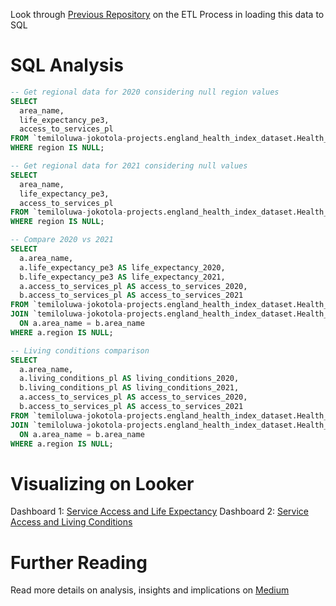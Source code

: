 Look through [Previous Repository](https://github.com/temidataspot/england-health-index-etl-sql) on the ETL Process in loading this data to SQL

# SQL Analysis

```sql
-- Get regional data for 2020 considering null region values
SELECT   
  area_name,
  life_expectancy_pe3,
  access_to_services_pl
FROM `temiloluwa-jokotola-projects.england_health_index_dataset.Health_Index_2020`
WHERE region IS NULL;

-- Get regional data for 2021 considering null values
SELECT 
  area_name,
  life_expectancy_pe3,
  access_to_services_pl
FROM `temiloluwa-jokotola-projects.england_health_index_dataset.Health_Index_2021`
WHERE region IS NULL;

-- Compare 2020 vs 2021
SELECT 
  a.area_name,
  a.life_expectancy_pe3 AS life_expectancy_2020,
  b.life_expectancy_pe3 AS life_expectancy_2021,
  a.access_to_services_pl AS access_to_services_2020,
  b.access_to_services_pl AS access_to_services_2021
FROM `temiloluwa-jokotola-projects.england_health_index_dataset.Health_Index_2020` a
JOIN `temiloluwa-jokotola-projects.england_health_index_dataset.Health_Index_2021` b
  ON a.area_name = b.area_name
WHERE a.region IS NULL;

-- Living conditions comparison
SELECT 
  a.area_name,
  a.living_conditions_pl AS living_conditions_2020,
  b.living_conditions_pl AS living_conditions_2021,
  a.access_to_services_pl AS access_to_services_2020,
  b.access_to_services_pl AS access_to_services_2021
FROM `temiloluwa-jokotola-projects.england_health_index_dataset.Health_Index_2020` a
JOIN `temiloluwa-jokotola-projects.england_health_index_dataset.Health_Index_2021` b
  ON a.area_name = b.area_name
WHERE a.region IS NULL;
```

# Visualizing on Looker
Dashboard 1: [Service Access and Life Expectancy](https://lookerstudio.google.com/s/vK-RRUSO1oU)
Dashboard 2: [Service Access and Living Conditions](https://lookerstudio.google.com/s/opyC8X47WYM)

# Further Reading
Read more details on analysis, insights and implications on [Medium](https://medium.com/@temiloluwa.jokotola/englands-2020-2021-health-index-service-access-living-conditions-and-life-expectancy-0d7ec577fbdf)
